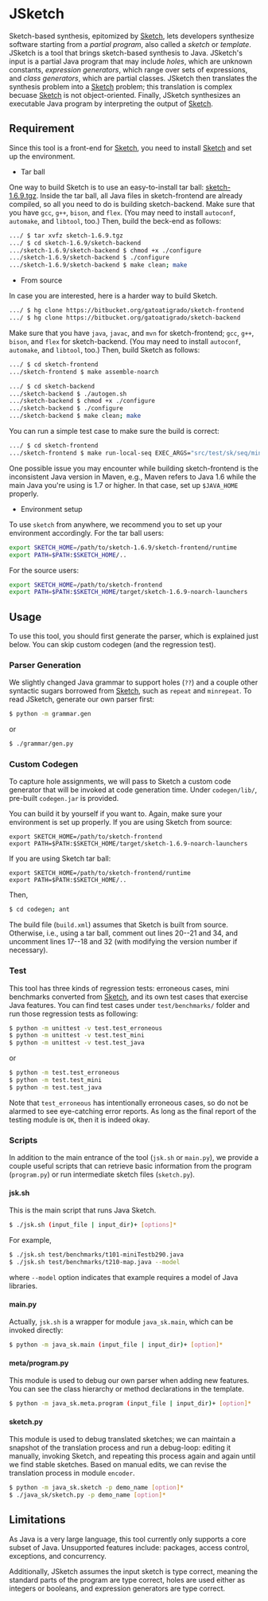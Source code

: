 # JSketch

Sketch-based synthesis, epitomized by [Sketch][sk], lets developers
synthesize software starting from a _partial program_, also called a
_sketch_ or _template_.  JSketch is a tool that brings sketch-based
synthesis to Java. JSketch's input is a partial Java program that may
include _holes_, which are unknown constants, _expression generators_,
which range over sets of expressions, and _class generators_, which are
partial classes.  JSketch then translates the synthesis problem into
a [Sketch][sk] problem; this translation is complex becuase [Sketch][sk]
is not object-oriented.  Finally, JSketch synthesizes an executable Java
program by interpreting the output of [Sketch][sk].


## Requirement

Since this tool is a front-end for [Sketch][sk],
you need to install [Sketch][sk] and set up the environment.

* Tar ball

One way to build Sketch is to use an easy-to-install tar ball:
[sketch-1.6.9.tgz][sk-169].
Inside the tar ball, all Java files in sketch-frontend are already compiled,
so all you need to do is building sketch-backend.
Make sure that you have `gcc`, `g++`, `bison`, and `flex`.
(You may need to install `autoconf`, `automake`, and `libtool`, too.)
Then, build the beck-end as follows:
```sh
.../ $ tar xvfz sketch-1.6.9.tgz
.../ $ cd sketch-1.6.9/sketch-backend
.../sketch-1.6.9/sketch-backend $ chmod +x ./configure
.../sketch-1.6.9/sketch-backend $ ./configure
.../sketch-1.6.9/sketch-backend $ make clean; make
```

* From source

In case you are interested, here is a harder way to build Sketch.
```sh
.../ $ hg clone https://bitbucket.org/gatoatigrado/sketch-frontend
.../ $ hg clone https://bitbucket.org/gatoatigrado/sketch-backend
```
Make sure that you have `java`, `javac`, and `mvn` for sketch-frontend;
`gcc`, `g++`, `bison`, and `flex` for sketch-backend.
(You may need to install `autoconf`, `automake`, and `libtool`, too.)
Then, build Sketch as follows:
```sh
.../ $ cd sketch-frontend
.../sketch-frontend $ make assemble-noarch
```
```sh
.../ $ cd sketch-backend
.../sketch-backend $ ./autogen.sh
.../sketch-backend $ chmod +x ./configure
.../sketch-backend $ ./configure
.../sketch-backend $ make clean; make
```

You can run a simple test case to make sure the build is correct:
```sh
.../ $ cd sketch-frontend
.../sketch-frontend $ make run-local-seq EXEC_ARGS="src/test/sk/seq/miniTest1.sk"
```

One possible issue you may encounter while building sketch-frontend is
the inconsistent Java version in Maven, e.g., Maven refers to Java 1.6
while the main Java you're using is 1.7 or higher.  In that case, set up
`$JAVA_HOME` properly.


* Environment setup

To use `sketch` from anywhere,
we recommend you to set up your environment accordingly.
For the tar ball users:
```sh
export SKETCH_HOME=/path/to/sketch-1.6.9/sketch-frontend/runtime
export PATH=$PATH:$SKETCH_HOME/..
```
For the source users:
```sh
export SKETCH_HOME=/path/to/sketch-frontend
export PATH=$PATH:$SKETCH_HOME/target/sketch-1.6.9-noarch-launchers
```


## Usage

To use this tool, you should first generate the parser,
which is explained just below.
You can skip custom codegen (and the regression test).


### Parser Generation

We slightly changed Java grammar to support holes (`??`)
and a couple other syntactic sugars borrowed from [Sketch][sk],
such as `repeat` and `minrepeat`.
To read JSketch, generate our own parser first:
```sh
$ python -m grammar.gen
```
or
```sh
$ ./grammar/gen.py
```


### Custom Codegen

To capture hole assignments, we will pass to Sketch
a custom code generator that will be invoked
at code generation time.  Under `codegen/lib/`,
pre-built `codegen.jar` is provided.

You can build it by yourself if you want to.
Again, make sure your environment is set up properly.
If you are using Sketch from source:
```
export SKETCH_HOME=/path/to/sketch-frontend
export PATH=$PATH:$SKETCH_HOME/target/sketch-1.6.9-noarch-launchers
```
If you are using Sketch tar ball:
```
export SKETCH_HOME=/path/to/sketch-frontend/runtime
export PATH=$PATH:$SKETCH_HOME/..
```

Then,
```sh
$ cd codegen; ant
```
The build file (`build.xml`) assumes that Sketch is built
from source.  Otherwise, i.e., using a tar ball,
comment out lines 20--21 and 34, and uncomment lines 17--18 and 32
(with modifying the version number if necessary).


### Test

This tool has three kinds of regression tests:
erroneous cases, mini benchmarks converted from [Sketch][sk],
and its own test cases that exercise Java features.
You can find test cases under `test/benchmarks/` folder
and run those regression tests as following:
```sh
$ python -m unittest -v test.test_erroneous
$ python -m unittest -v test.test_mini
$ python -m unittest -v test.test_java
```
or
```sh
$ python -m test.test_erroneous
$ python -m test.test_mini
$ python -m test.test_java
```

Note that `test_erroneous` has intentionally erroneous cases,
so do not be alarmed to see eye-catching error reports.
As long as the final report of the testing module is `OK`,
then it is indeed okay.


### Scripts

In addition to the main entrance of the tool (`jsk.sh` or `main.py`),
we provide a couple useful scripts that can
retrieve basic information from the program (`program.py`)
or run intermediate sketch files (`sketch.py`).


#### jsk.sh

This is the main script that runs Java Sketch.
```sh
$ ./jsk.sh (input_file | input_dir)+ [options]*
```
For example,
```sh
$ ./jsk.sh test/benchmarks/t101-miniTestb290.java
$ ./jsk.sh test/benchmarks/t210-map.java --model
```
where `--model` option indicates that example requires
a model of Java libraries.


#### main.py

Actually, `jsk.sh` is a wrapper for module `java_sk.main`,
which can be invoked directly:
```sh
$ python -m java_sk.main (input_file | input_dir)+ [option]*
```


#### meta/program.py

This module is used to debug our own parser when adding new features.
You can see the class hierarchy or method declarations in the template.
```sh
$ python -m java_sk.meta.program (input_file | input_dir)+ [option]*
```


#### sketch.py

This module is used to debug translated sketches;
we can maintain a snapshot of the translation process
and run a debug-loop: editing it manually, invoking Sketch, and
repeating this process again and again until we find stable sketches.
Based on manual edits, we can revise the translation process
in module `encoder`.
```sh
$ python -m java_sk.sketch -p demo_name [option]*
$ ./java_sk/sketch.py -p demo_name [option]*
```


## Limitations

As Java is a very large language, this tool currently only supports
a core subset of Java.  Unsupported features include:
packages, access control, exceptions, and concurrency.

Additionally, JSketch assumes the input sketch is type correct,
meaning the standard parts of the program are type correct, holes
are used either as integers or booleans, and expression generators
are type correct.


[sk]: https://bitbucket.org/gatoatigrado/sketch-frontend/
[sk-169]: http://people.csail.mit.edu/jsjeon/adaptive-concretization/sketch-1.6.9.tgz

